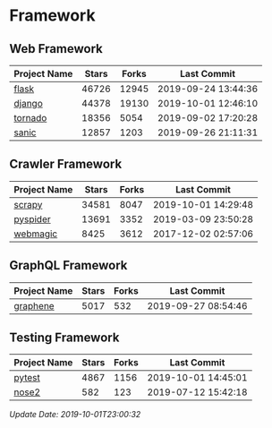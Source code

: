 # Framework

## Web Framework

| Project Name | Stars | Forks | Last Commit |
| ------------ | ----- | ----- | ----------- |
| [flask](https://github.com/pallets/flask) | 46726 | 12945 | 2019-09-24 13:44:36 |
| [django](https://github.com/django/django) | 44378 | 19130 | 2019-10-01 12:46:10 |
| [tornado](https://github.com/tornadoweb/tornado) | 18356 | 5054 | 2019-09-02 17:20:28 |
| [sanic](https://github.com/huge-success/sanic) | 12857 | 1203 | 2019-09-26 21:11:31 |

## Crawler Framework

| Project Name | Stars | Forks | Last Commit |
| ------------ | ----- | ----- | ----------- |
| [scrapy](https://github.com/scrapy/scrapy) | 34581 | 8047 | 2019-10-01 14:29:48 |
| [pyspider](https://github.com/binux/pyspider) | 13691 | 3352 | 2019-03-09 23:50:28 |
| [webmagic](https://github.com/code4craft/webmagic) | 8425 | 3612 | 2017-12-02 02:57:06 |

## GraphQL Framework

| Project Name | Stars | Forks | Last Commit |
| ------------ | ----- | ----- | ----------- |
| [graphene](https://github.com/graphql-python/graphene) | 5017 | 532 | 2019-09-27 08:54:46 |

## Testing Framework

| Project Name | Stars | Forks | Last Commit |
| ------------ | ----- | ----- | ----------- |
| [pytest](https://github.com/pytest-dev/pytest) | 4867 | 1156 | 2019-10-01 14:45:01 |
| [nose2](https://github.com/nose-devs/nose2) | 582 | 123 | 2019-07-12 15:42:18 |

*Update Date: 2019-10-01T23:00:32*
